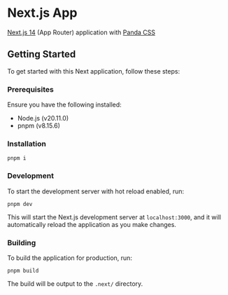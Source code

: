 # Next.js App

[Next.js 14](https://nextjs.org/) (App Router) application with [Panda CSS](https://panda-css.com/docs/installation/nextjs/)

## Getting Started

To get started with this Next application, follow these steps:

### Prerequisites

Ensure you have the following installed:

-   Node.js (v20.11.0)
-   pnpm (v8.15.6)

### Installation

```
pnpm i
```

### Development

To start the development server with hot reload enabled, run:

```
pnpm dev
```

This will start the Next.js development server at `localhost:3000`, and it will automatically reload the application as you make changes.

### Building

To build the application for production, run:

```
pnpm build
```

The build will be output to the `.next/` directory.
